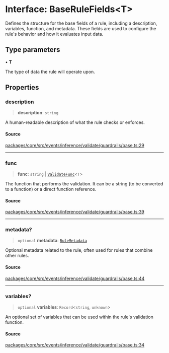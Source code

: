 # Interface: BaseRuleFields\<T\>

Defines the structure for the base fields of a rule, including a description, variables, function, and metadata.
These fields are used to configure the rule's behavior and how it evaluates input data.

## Type parameters

• **T**

The type of data the rule will operate upon.

## Properties

### description

> **description**: `string`

A human-readable description of what the rule checks or enforces.

#### Source

[packages/core/src/events/inference/validate/guardrails/base.ts:29](https://github.com/VictorS67/encre/blob/c09849eb59af073bf23be826a912f2ba4f635f93/packages/core/src/events/inference/validate/guardrails/base.ts#L29)

***

### func

> **func**: `string` \| [`ValidateFunc`](../../../type-aliases/ValidateFunc.md)\<`T`\>

The function that performs the validation. It can be a string (to be converted to a function) or a direct function reference.

#### Source

[packages/core/src/events/inference/validate/guardrails/base.ts:39](https://github.com/VictorS67/encre/blob/c09849eb59af073bf23be826a912f2ba4f635f93/packages/core/src/events/inference/validate/guardrails/base.ts#L39)

***

### metadata?

> `optional` **metadata**: [`RuleMetadata`](../type-aliases/RuleMetadata.md)

Optional metadata related to the rule, often used for rules that combine other rules.

#### Source

[packages/core/src/events/inference/validate/guardrails/base.ts:44](https://github.com/VictorS67/encre/blob/c09849eb59af073bf23be826a912f2ba4f635f93/packages/core/src/events/inference/validate/guardrails/base.ts#L44)

***

### variables?

> `optional` **variables**: `Record`\<`string`, `unknown`\>

An optional set of variables that can be used within the rule's validation function.

#### Source

[packages/core/src/events/inference/validate/guardrails/base.ts:34](https://github.com/VictorS67/encre/blob/c09849eb59af073bf23be826a912f2ba4f635f93/packages/core/src/events/inference/validate/guardrails/base.ts#L34)
